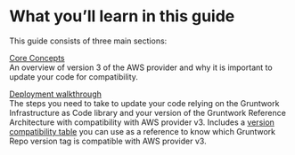 # What you’ll learn in this guide

This guide consists of three main sections:

[Core Concepts](#core_concepts)  
An overview of version 3 of the AWS provider and why it is important to update your code for compatibility.

[Deployment walkthrough](#deployment_walkthrough)  
The steps you need to take to update your code relying on the Gruntwork Infrastructure as Code library and your
version of the Gruntwork Reference Architecture with compatibility with AWS provider v3. Includes a
[version compatibility table](#compatibility_table) you can use as a reference to know which Gruntwork Repo version
tag is compatible with AWS provider v3.



<!-- ##DOCS-SOURCER-START
{"sourcePlugin":"Service Catalog Reference","hash":"3f95fabac3b3ac316499845edecbcab7"}
##DOCS-SOURCER-END -->
